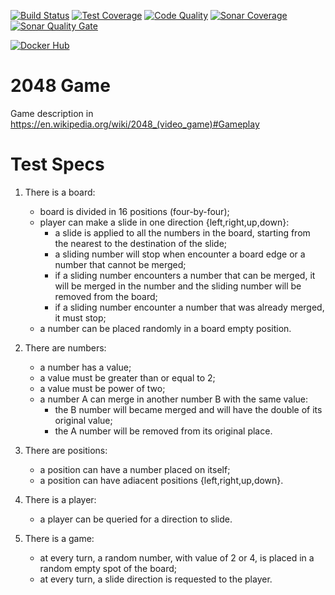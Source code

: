 [![Build Status](https://travis-ci.org/campisano/cpp_tdd_2048_game.svg?branch=master "Build Status")](https://travis-ci.org/campisano/cpp_tdd_2048_game)
[![Test Coverage](https://codecov.io/gh/campisano/cpp_tdd_2048_game/branch/master/graph/badge.svg "Test Coverage")](https://codecov.io/gh/campisano/cpp_tdd_2048_game)
[![Code Quality](https://img.shields.io/lgtm/grade/cpp/g/campisano/cpp_tdd_2048_game.svg "Code Quality")](https://lgtm.com/projects/g/campisano/cpp_tdd_2048_game/context:cpp)
[![Sonar Coverage](https://sonarcloud.io/api/project_badges/measure?project=campisano/cpp_tdd_2048_game&metric=coverage)](https://sonarcloud.io/dashboard?id=campisano/cpp_tdd_2048_game)
[![Sonar Quality Gate](https://sonarcloud.io/api/project_badges/measure?project=campisano/cpp_tdd_2048_game&metric=alert_status)](https://sonarcloud.io/dashboard?id=campisano/cpp_tdd_2048_game)

[![Docker Hub](https://img.shields.io/docker/image-size/riccardocampisano/public/cpp_tdd_2048_game-latest?label=cpp_tdd_2048_game-latest&logo=docker)](https://hub.docker.com/r/riccardocampisano/public/tags?name=cpp_tdd_2048_game)

# 2048 Game

Game description in https://en.wikipedia.org/wiki/2048_(video_game)#Gameplay

# Test Specs

1) There is a board:
    - board is divided in 16 positions (four-by-four);
    - player can make a slide in one direction {left,right,up,down}:
        - a slide is applied to all the numbers in the board, starting from the nearest to the destination of the slide;
        - a sliding number will stop when encounter a board edge or a number that cannot be merged;
        - if a sliding number encounters a number that can be merged, it will be merged in the number and the sliding number will be removed from the board;
        - if a sliding number encounter a number that was already merged, it must stop;
    - a number can be placed randomly in a board empty position.
0) There are numbers:
    - a number has a value;
    - a value must be greater than or equal to 2;
    - a value must be power of two;
    - a number A can merge in another number B with the same value:
        - the B number will became merged and will have the double of its original value;
        - the A number will be removed from its original place.
0) There are positions:
    - a position can have a number placed on itself;
    - a position can have adiacent positions {left,right,up,down}.

0) There is a player:
    - a player can be queried for a direction to slide.

0) There is a game:
    - at every turn, a random number, with value of 2 or 4, is placed in a random empty spot of the board;
    - at every turn, a slide direction is requested to the player.
